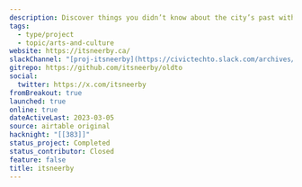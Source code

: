 ```yaml
---
description: Discover things you didn’t know about the city’s past with a photo web map. Using over 33,000 photos sourced* from the City of Toronto Archives, Toronto Public Library, and community members will be displayed on a web map, free for anyone to view and interact with. Any users can navigate to any park or neighbourhood using an open-source map tool, offering block-by-block browsing of historic Toronto photographs and community submissions.
tags:
  - type/project
  - topic/arts-and-culture
website: https://itsneerby.ca/
slackChannel: "[proj-itsneerby](https://civictechto.slack.com/archives/C0352L19ATE)"
gitrepo: https://github.com/itsneerby/oldto
social:
  twitter: https://x.com/itsneerby
fromBreakout: true
launched: true
online: true
dateActiveLast: 2023-03-05
source: airtable original
hacknight: "[[383]]"
status_project: Completed
status_contributor: Closed
feature: false
title: itsneerby
---
```

